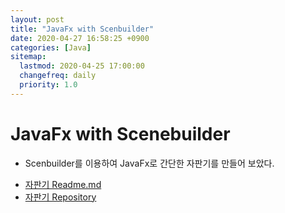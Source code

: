 ```yaml
---
layout: post
title: "JavaFx with Scenbuilder"
date: 2020-04-27 16:58:25 +0900
categories: [Java]
sitemap:
  lastmod: 2020-04-25 17:00:00
  changefreq: daily
  priority: 1.0
---
```


# JavaFx with Scenebuilder

- Scenbuilder를 이용하여 JavaFx로 간단한 자판기를 만들어 보았다.

* [자판기 Readme.md](https://github.com/Marshmellowon/teamproject_vendingmachine)
* [자판기 Repository](https://github.com/Algorithmteam2020/teamproject_vendingmachine)
